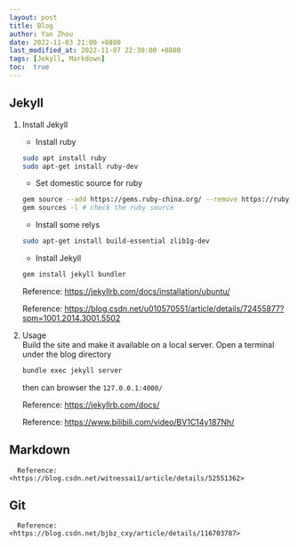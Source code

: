 ```yaml
---
layout: post
title: Blog
author: Yan Zhou
date: 2022-11-03 21:00 +0800
last_modified_at: 2022-11-07 22:30:00 +0800
tags: [Jekyll, Markdown]
toc:  true
---
```


## Jekyll
1. Install Jekyll
      + Install ruby   
      ```sh
      sudo apt install ruby
      sudo apt-get install ruby-dev
      ```
      + Set domestic source for ruby
      ```sh
      gem source --add https://gems.ruby-china.org/ --remove https://rubygems.org/
      gem sources -l # check the ruby source
      ``` 
      + Install some relys 
      ```sh
      sudo apt-get install build-essential zlib1g-dev
      ```
      + Install Jekyll 
      ```sh
      gem install jekyll bundler
      ```
      Reference: <https://jekyllrb.com/docs/installation/ubuntu/>

      Reference: <https://blog.csdn.net/u010570551/article/details/72455877?spm=1001.2014.3001.5502>

2. Usage    
      Build the site and make it available on a local server. 
      Open a terminal under the blog directory
      ```sh
      bundle exec jekyll server
      ```
      then can browser the `127.0.0.1:4000/`

      Reference: <https://jekyllrb.com/docs/>

      Reference: <https://www.bilibili.com/video/BV1C14y187Nh/>


## Markdown
      Reference: <https://blog.csdn.net/witnessai1/article/details/52551362>

## Git

      Reference: <https://blog.csdn.net/bjbz_cxy/article/details/116703787>


